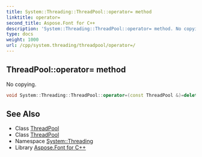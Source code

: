 ```yaml
---
title: System::Threading::ThreadPool::operator= method
linktitle: operator=
second_title: Aspose.Font for C++
description: 'System::Threading::ThreadPool::operator= method. No copying in C++.'
type: docs
weight: 1000
url: /cpp/system.threading/threadpool/operator=/
---
```

## ThreadPool::operator= method


No copying.

```cpp
void System::Threading::ThreadPool::operator=(const ThreadPool &)=delete
```

## See Also

* Class [ThreadPool](../)
* Class [ThreadPool](../)
* Namespace [System::Threading](../../)
* Library [Aspose.Font for C++](../../../)

